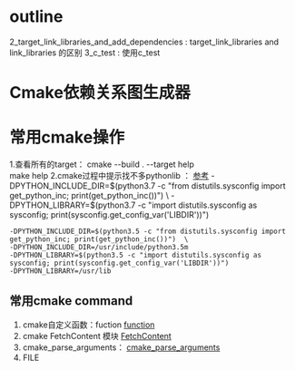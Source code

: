 # outline

2_target_link_libraries_and_add_dependencies : target_link_libraries and link_libraries 的区别
3_c_test : 使用c_test

# Cmake依赖关系图生成器

# 常用cmake操作
  1.查看所有的target：  cmake --build . --target help  
                    make help
  2.cmake过程中提示找不多pythonlib ：
    [参考](https://stackoverflow.com/questions/24174394/cmake-is-not-able-to-find-python-libraries)
    -DPYTHON_INCLUDE_DIR=$(python3.7 -c "from distutils.sysconfig import get_python_inc; print(get_python_inc())")  \
    -DPYTHON_LIBRARY=$(python3.7 -c "import distutils.sysconfig as sysconfig; print(sysconfig.get_config_var('LIBDIR'))")

    -DPYTHON_INCLUDE_DIR=$(python3.5 -c "from distutils.sysconfig import get_python_inc; print(get_python_inc())")  \
    -DPYTHON_INCLUDE_DIR=/usr/include/python3.5m
    -DPYTHON_LIBRARY=$(python3.5 -c "import distutils.sysconfig as sysconfig; print(sysconfig.get_config_var('LIBDIR'))")
    -DPYTHON_LIBRARY=/usr/lib

## 常用cmake command
  1. cmake自定义函数：fuction [function](https://cmake.org/cmake/help/v3.10/command/function.html?highlight=function)
  2. cmake FetchContent 模块  [FetchContent](https://cmake.org/cmake/help/v3.16/module/FetchContent.html)
  3. cmake_parse_arguments： [cmake_parse_arguments](https://cmake.org/cmake/help/v3.10/command/cmake_parse_arguments.html?highlight=cmake_parse_arguments)
  4. FILE
     